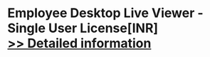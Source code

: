 # Employee Desktop Live Viewer - Single User License[INR]<br />[>> Detailed information](https://secure.element5.com/esales/product.html?productid=300384870&affiliateid=200057808)